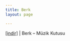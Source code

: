 ```yaml
---
title: Berk
layout: page

---
```

<a href="https://cloud.mail.ru/public/528081299c22/Berk%20-%20Muzik%20Kutusu" target="_blank">[indir]</a> | Berk &#8211; Müzik Kutusu